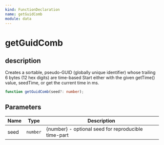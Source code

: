 ```yaml
---
kind: FunctionDeclaration
name: getGuidComb
module: data
---
```


# getGuidComb

## description

Creates a sortable, pseudo-GUID (globally unique identifier)
whose trailing 6 bytes (12 hex digits) are time-based
Start either with the given getTime() value, seedTime,
or get the current time in ms.

```ts
function getGuidComb(seed?: number);
```

## Parameters

| Name | Type     | Description                                         |
| ---- | -------- | --------------------------------------------------- |
| seed | `number` | {number} - optional seed for reproducible time-part |
